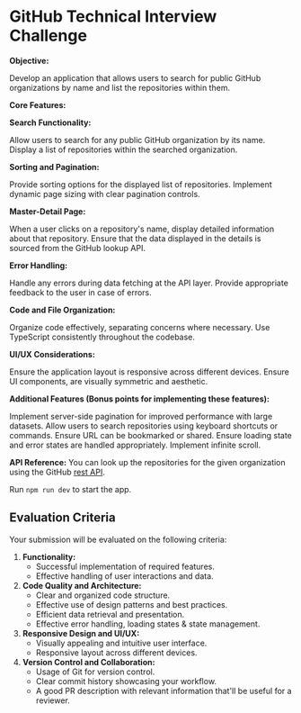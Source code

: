 # GitHub Technical Interview Challenge

**Objective:**

Develop an application that allows users to search for public GitHub organizations by name and list the repositories within them.

**Core Features:**

**Search Functionality:**

Allow users to search for any public GitHub organization by its name.
Display a list of repositories within the searched organization.

**Sorting and Pagination:**

Provide sorting options for the displayed list of repositories.
Implement dynamic page sizing with clear pagination controls.

**Master-Detail Page:**

When a user clicks on a repository's name, display detailed information about that repository.
Ensure that the data displayed in the details is sourced from the GitHub lookup API.

**Error Handling:**

Handle any errors during data fetching at the API layer.
Provide appropriate feedback to the user in case of errors.

**Code and File Organization:**

Organize code effectively, separating concerns where necessary.
Use TypeScript consistently throughout the codebase. 


**UI/UX Considerations:**

Ensure the application layout is responsive across different devices.
Ensure UI components, are visually symmetric and aesthetic.


**Additional Features (Bonus points for implementing these features):**

Implement server-side pagination for improved performance with large datasets.
Allow users to search repositories using keyboard shortcuts or commands.
Ensure URL can be bookmarked or shared. 
Ensure loading state and error states are handled appropriately.
Implement infinite scroll. 

**API Reference:**
You can look up the repositories for the given organization using the GitHub [rest API](https://docs.github.com/en/rest/repos/repos#list-organization-repositories).

Run `npm run dev` to start the app.

## Evaluation Criteria

Your submission will be evaluated on the following criteria:

1. **Functionality:**
   - Successful implementation of required features.
   - Effective handling of user interactions and data.
2. **Code Quality and Architecture:**
   - Clear and organized code structure.
   - Effective use of design patterns and best practices.
   - Efficient data retrieval and presentation.
   - Effective error handling, loading states & state management.
3. **Responsive Design and UI/UX:**
   - Visually appealing and intuitive user interface.
   - Responsive layout across different devices.
4. **Version Control and Collaboration:**
   - Usage of Git for version control.
   - Clear commit history showcasing your workflow.
   - A good PR description with relevant information that'll be useful for a reviewer.

